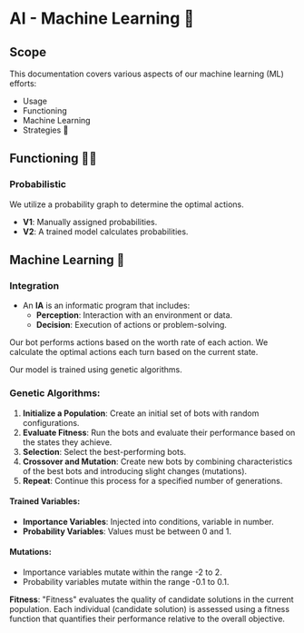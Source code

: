 # AI - Machine Learning 🏫

## Scope

This documentation covers various aspects of our machine learning (ML) efforts:
- Usage
- Functioning
- Machine Learning
- Strategies
🤖<br/>

## Functioning 🧑‍💼

### Probabilistic

We utilize a probability graph to determine the optimal actions.

* **V1**: Manually assigned probabilities.
* **V2**: A trained model calculates probabilities.

## Machine Learning 📖

### Integration
* An **IA** is an informatic program that includes:
    * **Perception**: Interaction with an environment or data.
    * **Decision**: Execution of actions or problem-solving.

Our bot performs actions based on the worth rate of each action. We calculate the optimal actions each turn based on the current state.

Our model is trained using genetic algorithms.

### Genetic Algorithms:
1. **Initialize a Population**: Create an initial set of bots with random configurations.
2. **Evaluate Fitness**: Run the bots and evaluate their performance based on the states they achieve.
3. **Selection**: Select the best-performing bots.
4. **Crossover and Mutation**: Create new bots by combining characteristics of the best bots and introducing slight changes (mutations).
5. **Repeat**: Continue this process for a specified number of generations.

#### Trained Variables:
- **Importance Variables**: Injected into conditions, variable in number.
- **Probability Variables**: Values must be between 0 and 1.

#### Mutations:
- Importance variables mutate within the range -2 to 2.
- Probability variables mutate within the range -0.1 to 0.1.

**Fitness**: "Fitness" evaluates the quality of candidate solutions in the current population. Each individual (candidate solution) is assessed using a fitness function that quantifies their performance relative to the overall objective.
